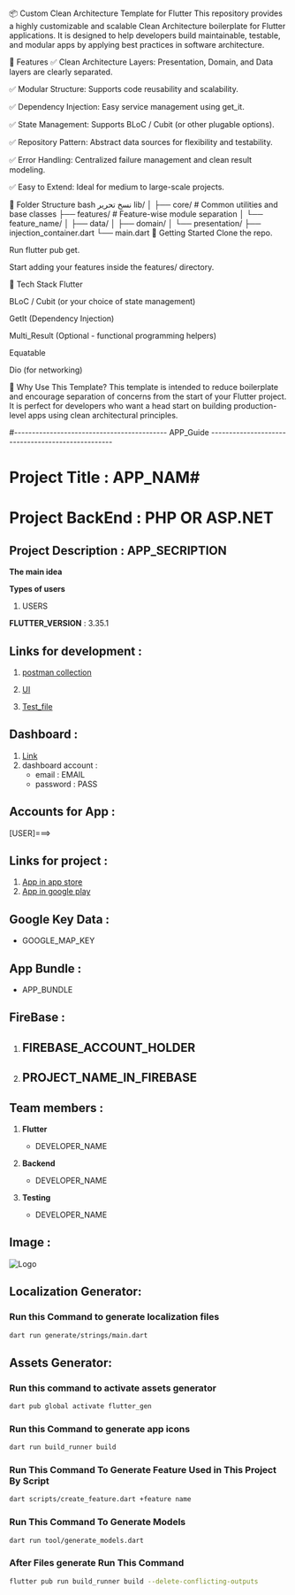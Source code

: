 📦 Custom Clean Architecture Template for Flutter
This repository provides a highly customizable and scalable Clean Architecture boilerplate for Flutter applications. It is designed to help developers build maintainable, testable, and modular apps by applying best practices in software architecture.

🔧 Features
✅ Clean Architecture Layers: Presentation, Domain, and Data layers are clearly separated.

✅ Modular Structure: Supports code reusability and scalability.

✅ Dependency Injection: Easy service management using get_it.

✅ State Management: Supports BLoC / Cubit (or other plugable options).

✅ Repository Pattern: Abstract data sources for flexibility and testability.

✅ Error Handling: Centralized failure management and clean result modeling.

✅ Easy to Extend: Ideal for medium to large-scale projects.

📁 Folder Structure
bash
نسخ
تحرير
lib/
│
├── core/                # Common utilities and base classes
├── features/            # Feature-wise module separation
│   └── feature_name/
│       ├── data/
│       ├── domain/
│       └── presentation/
├── injection_container.dart
└── main.dart
🚀 Getting Started
Clone the repo.

Run flutter pub get.

Start adding your features inside the features/ directory.

🧱 Tech Stack
Flutter

BLoC / Cubit (or your choice of state management)

GetIt (Dependency Injection)

Multi_Result (Optional - functional programming helpers)

Equatable

Dio (for networking)

📌 Why Use This Template?
This template is intended to reduce boilerplate and encourage separation of concerns from the start of your Flutter project. It is perfect for developers who want a head start on building production-level apps using clean architectural principles.

#------------------------------------------- APP_Guide --------------------------------------------------
# Project Title :  APP_NAM#

# Project BackEnd : PHP OR ASP.NET

## Project Description : APP_SECRIPTION

**The main idea**

**Types of users**

1. USERS


**FLUTTER_VERSION** : 3.35.1

## Links for development :

1. [postman collection](ADD_LINK_HERE)

2. [UI](ADD_LINK_HERE)

3. [Test_file](TEST_FILE_LINK)

## Dashboard :

1. [Link](DASHBOARD_LINK)
2. dashboard account :
   - email : EMAIL
   - password : PASS

## Accounts for App :
[USER]===> 


## Links for project :

1. [App in app store]()
2. [App in google play]()

## Google Key Data :

- GOOGLE_MAP_KEY

## App Bundle :

- APP_BUNDLE

## FireBase :

1. FIREBASE_ACCOUNT_HOLDER
   - 
2. PROJECT_NAME_IN_FIREBASE
   - 

## Team members :

1. **Flutter**
   - DEVELOPER_NAME

2. **Backend**
   - DEVELOPER_NAME

3. **Testing**
   - DEVELOPER_NAME

## Image :

![Logo](assets/svg/logo.svg)


## Localization Generator:

### Run this Command to generate localization files
```bash
dart run generate/strings/main.dart
```

## Assets Generator:
### Run this command to activate assets generator
```bash
dart pub global activate flutter_gen
```

### Run this Command to generate app icons
```bash
dart run build_runner build
```
### Run This Command To Generate Feature Used in This Project By Script
```bash
dart scripts/create_feature.dart +feature name
```

### Run This Command To Generate Models 
```bash
dart run tool/generate_models.dart
```
### After Files generate Run This Command 
```bash
flutter pub run build_runner build --delete-conflicting-outputs
```

